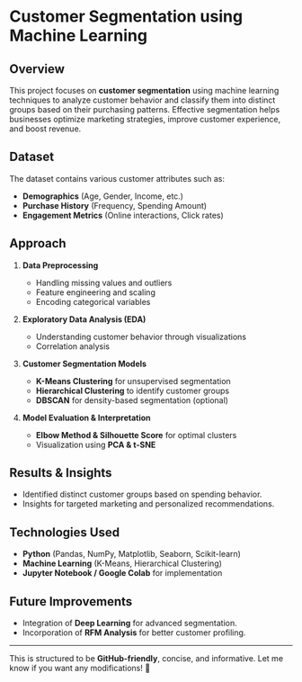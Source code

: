 # **Customer Segmentation using Machine Learning**

## **Overview**
This project focuses on **customer segmentation** using machine learning techniques to analyze customer behavior and classify them into distinct groups based on their purchasing patterns. Effective segmentation helps businesses optimize marketing strategies, improve customer experience, and boost revenue.

## **Dataset**
The dataset contains various customer attributes such as:
- **Demographics** (Age, Gender, Income, etc.)
- **Purchase History** (Frequency, Spending Amount)
- **Engagement Metrics** (Online interactions, Click rates)

## **Approach**
1. **Data Preprocessing**  
   - Handling missing values and outliers  
   - Feature engineering and scaling  
   - Encoding categorical variables  

2. **Exploratory Data Analysis (EDA)**  
   - Understanding customer behavior through visualizations  
   - Correlation analysis  

3. **Customer Segmentation Models**  
   - **K-Means Clustering** for unsupervised segmentation  
   - **Hierarchical Clustering** to identify customer groups  
   - **DBSCAN** for density-based segmentation (optional)  

4. **Model Evaluation & Interpretation**  
   - **Elbow Method & Silhouette Score** for optimal clusters  
   - Visualization using **PCA & t-SNE**  

## **Results & Insights**
- Identified distinct customer groups based on spending behavior.  
- Insights for targeted marketing and personalized recommendations.  

## **Technologies Used**
- **Python** (Pandas, NumPy, Matplotlib, Seaborn, Scikit-learn)  
- **Machine Learning** (K-Means, Hierarchical Clustering)  
- **Jupyter Notebook / Google Colab** for implementation  

## **Future Improvements**
- Integration of **Deep Learning** for advanced segmentation.  
- Incorporation of **RFM Analysis** for better customer profiling.  

---

This is structured to be **GitHub-friendly**, concise, and informative. Let me know if you want any modifications! 🚀
